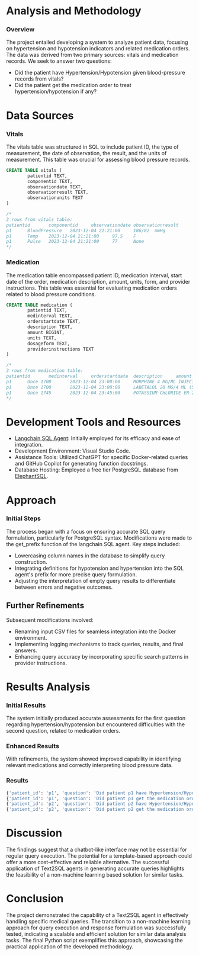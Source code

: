 # Analysis and Methodology
### Overview
The project entailed developing a system to analyze patient data, focusing on hypertension and hypotension indicators and related medication orders. The data was derived from two primary sources: vitals and medication records. We seek to answer two questions:
- Did the patient have Hypertension/Hypotension given blood-pressure records from vitals?
- Did the patient get the medication order to treat hypertension/hypotension if any?
# Data Sources
### Vitals

The vitals table was structured in SQL to include patient ID, the type of measurement, the date of observation, the result, and the units of measurement. This table was crucial for assessing blood pressure records.
```sql
CREATE TABLE vitals (
        patientid TEXT, 
        componentid TEXT, 
        observationdate TEXT, 
        observationresult TEXT, 
        observationunits TEXT
)

/*
3 rows from vitals table:
patientid       componentid     observationdate observationresult       observationunits
p1      BloodPressure   2023-12-04 21:21:00     186/82  mmHg
p1      Temp    2023-12-04 21:21:00     97.5    F
p1      Pulse   2023-12-04 21:21:00     77      None
*/
```
### Medication

The medication table encompassed patient ID, medication interval, start date of the order, medication description, amount, units, form, and provider instructions. This table was essential for evaluating medication orders related to blood pressure conditions.
```sql
CREATE TABLE medication (
        patientid TEXT, 
        medinterval TEXT, 
        orderstartdate TEXT, 
        description TEXT, 
        amount BIGINT, 
        units TEXT, 
        dosageform TEXT, 
        providerinstructions TEXT
)

/*
3 rows from medication table:
patientid       medinterval     orderstartdate  description     amount  units   dosageform      providerinstructions
p1      Once 1700       2023-12-04 23:00:00     MORPHINE 4 MG/ML INJECTION SYRINGE WRAPPER      4       mg      IV      StatIf both oral and IV options are ordered for same pain level, administer IV if patient not able t
p1      Once 1700       2023-12-04 23:00:00     LABETALOL 20 MG/4 ML (5 MG/ML) INTRAVENOUS SYRINGE      10      mg      IV      Administer if Systolic BP GREATER than 160
p1      Once 1745       2023-12-04 23:45:00     POTASSIUM CHLORIDE ER 20 MEQ TABLET,EXTENDED RELEASE(PART/CRYST)        40      mEq     oral      Do not crush, split, or chew.
*/
```

# Development Tools and Resources

- [Langchain SQL Agent](https://python.langchain.com/docs/integrations/toolkits/sql_database): Initially employed for its efficacy and ease of integration.
- Development Environment: Visual Studio Code.
- Assistance Tools: Utilized ChatGPT for specific Docker-related queries and GitHub Copilot for generating function docstrings.
- Database Hosting: Employed a free tier PostgreSQL database from [ElephantSQL](https://elephantsql.com/).

# Approach
### Initial Steps

The process began with a focus on ensuring accurate SQL query formulation, particularly for PostgreSQL syntax. Modifications were made to the get_prefix function of the langchain SQL agent. Key steps included:

- Lowercasing column names in the database to simplify query construction.
- Integrating definitions for hypotension and hypertension into the SQL agent's prefix for more precise query formulation.
- Adjusting the interpretation of empty query results to differentiate between errors and negative outcomes.

## Further Refinements

Subsequent modifications involved:

- Renaming input CSV files for seamless integration into the Docker environment.
- Implementing logging mechanisms to track queries, results, and final answers.
- Enhancing query accuracy by incorporating specific search patterns in provider instructions.

# Results Analysis
### Initial Results

The system initially produced accurate assessments for the first question regarding hypertension/hypotension but encountered difficulties with the second question, related to medication orders.

### Enhanced Results

With refinements, the system showed improved capability in identifying relevant medications and correctly interpreting blood pressure data.

### Results
```python
{'patient_id': 'p1', 'question': 'Did patient p1 have Hypertension/Hypotension given blood-pressure records from vitals?', 'answer': 'Yes, patient p1 had Hypertension.', 'sql_query': "SELECT observationresult FROM vitals WHERE patientid = 'p1' AND componentid = 'BloodPressure' ORDER BY observationdate DESC LIMIT 5", 'sql_result': "[('186/82',)]", 'timestamp': '2023-12-14 16:37:26'}
{'patient_id': 'p1', 'question': 'Did patient p1 get the medication order to treat hypertension/hypotension if any?', 'answer': "Yes, patient p1 has been given the medication 'LABETALOL 20 MG/4 ML (5 MG/ML) INTRAVENOUS SYRINGE' to treat hypertension.", 'sql_query': "SELECT description, providerinstructions FROM medication WHERE patientid = 'p1' AND (providerinstructions LIKE '%BP GREATER%' OR providerinstructions LIKE '%BP LESS%') LIMIT 5;", 'sql_result': "[('LABETALOL 20 MG/4 ML (5 MG/ML) INTRAVENOUS SYRINGE', 'Administer if Systolic BP GREATER than 160')]", 'timestamp': '2023-12-14 16:38:07'}
{'patient_id': 'p2', 'question': 'Did patient p2 have Hypertension/Hypotension given blood-pressure records from vitals?', 'answer': 'Yes, patient p2 had Hypotension.', 'sql_query': "SELECT observationresult FROM vitals WHERE patientid = 'p2' AND componentid = 'BloodPressure' ORDER BY observationdate DESC LIMIT 5", 'sql_result': "[('68/41',), ('108/63',)]", 'timestamp': '2023-12-14 16:38:42'}
{'patient_id': 'p2', 'question': 'Did patient p2 get the medication order to treat hypertension/hypotension if any?', 'answer': 'No', 'sql_query': "SELECT patientid, orderstartdate, description, providerinstructions FROM medication WHERE patientid = 'p2' AND providerinstructions LIKE '%BP%' ORDER BY orderstartdate DESC LIMIT 5", 'sql_result': '', 'timestamp': '2023-12-14 16:39:13'}
```

# Discussion

The findings suggest that a chatbot-like interface may not be essential for regular query execution. The potential for a template-based approach could offer a more cost-effective and reliable alternative. The successful application of Text2SQL agents in generating accurate queries highlights the feasibility of a non-machine learning based solution for similar tasks.

# Conclusion

The project demonstrated the capability of a Text2SQL agent in effectively handling specific medical queries. The transition to a non-machine learning approach for query execution and response formulation was successfully tested, indicating a scalable and efficient solution for similar data analysis tasks. The final Python script exemplifies this approach, showcasing the practical application of the developed methodology.

